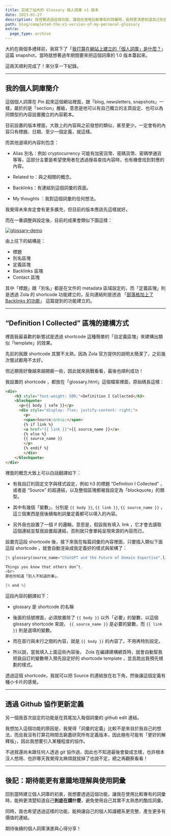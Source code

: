 ```yaml
---
title: 完成了站內的 Glossary 個人詞庫 v1 版本
date: 2023-01-27
description: 我想要透過這個功能，讓我在使用比較專有的詞彙時，能夠更清楚知道自己到底在講什麼，避免使用自己其實不太熟悉的酷炫詞彙。
path: blog/completed-the-v1-version-of-my-personal-glossary
extra:
  page_type: archive
---
```



大約在兩個多禮拜前，我寫下了「[我打算在網站上建立的「個人詞庫」是什麼？](@/archive/what-what-is-the-personal-glossary-section-i-plan-to-build-on-my-website.md)」這篇 snapshot，當時就想著過年期間要來把這個詞庫的 1.0 版本蓋起來。

這兩天順利完成了！來分享一下紀錄。

<!-- more -->
---

## 我的個人詞庫簡介

這個個人詞庫在 Pin 起來這個網站裡面，跟「blog, newsletters, snapshots」一樣，屬於的是「section」層級，意思是他可以有自己獨立的主頁設定、也可以為同類型的內容設置獨立的內容範本。

目前設置的版本裡面，大致上的內容與之前發想的類似，甚至更少。一定會有的內容只有標題、日期、至少一個定義，就這樣。


而其他選填的內容則包含：

* Alias 別名：例如 cryptocurrency 可能有加密貨幣、密碼貨幣、密碼學通貨等等，這部分主要是希望使用者在透過搜尋查找內容時，也有機會找到對應的內容。

* Related to：與之相關的概念。

* Backlinks：有連結到這個詞彙的頁面。

* My thoughts ：我對這個詞彙的任何想法。


我覺得未來肯定會有更多擴充，但目前的版本應該先這樣就好。


而在一番調整與設定後，目前的成果會類似下圖這樣：


<a href="https://pinchlime-screenshots.s3.ap-northeast-1.amazonaws.com/glossary-demo_jg0m8o.webp" data-fancybox data-caption="glossary-demo">
  <img src="https://pinchlime-screenshots.s3.ap-northeast-1.amazonaws.com/glossary-demo_jg0m8o.webp" loading="lazy" alt="glossary-demo" align="center" />
</a>


由上往下的結構是：

* 標題
* 別名區塊
* 定義區塊
* Backlinks 區塊
* Contact 區塊

其中「標題」跟「別名」都是在文件的 metadata 區域設定的，而「定義區塊」則是透過 Zola 的 shortcode 功能建立的，反向連結則是透過 「[部落格加上了 Backlinks 的功能](@/blog/supported-backlinks.md)」 這篇提到的功能建立的。

---

## “Definition I Collected” 區塊的建構方式

裡面我最喜歡的新嘗試是透過 shortcode 這種簡單的「自定義區塊」來建構出類似「template」的效果。

先前的我跟 shortcode 其實不太熟，因為 Zola 官方提供的說明太簡潔了，之前幾次嘗試都用不太好。

但近期我好像越來越開竅一些，因此就來挑戰看看，最後也順利成功！

我設置的 shortcode ，都放在「glossary.html」這個檔案裡面，原始碼長這樣：

```html
<div>
    <h3 style="font-weight: 500;">Definition I Collected</h3>
    <blockquote>
      <p>{{ body | safe }}</p>
      <div style="display: flex; justify-content: right;">
        <p>
        <span>Source:&nbsp;</span>
        {% if link %}
        <a href="{{ link }}">{{ source_name }}</a>
        {% else %}
        {{ source_name }}
        </p>
        {% endif %}
        </div>
    </blockquote>
</div>
```

裡面的概念大致上可以白話翻譯如下：

* 有我自訂的固定文字與樣式設定，例如 h3 的標題 “Definition I Collected” ，或者是 “Source” 的超連結，以及整個區塊都被我設定為「blockquote」的類型。

* 其中有幾個「變數」，分別是 `{{ body }}`, `{{ link }}`, `{{ source_name }}` ，這三個東西是我後續每則詞彙定義都可以填入的內容。

* 另外我也設置了一個 if 的邏輯，意思是，假設我有填入 link ，它才會去讀取這個連結並幫我設置超連結，否則就只會單純呈現來源的內容而已。


設置完這段 shortcode 後，接下來我在每篇詞彙的內容裡面，只要插入類似下面這段 shortcode ，就會自動渲染成我定義好的樣式與架構了：

```rust
{% glossary(source_name="ChatGPT and the Future of Domain Expertise",link ="https://interconnected.blog/chatgpt-and-the-future-of-domain-expertise/") %-}

Things you know that others don’t.
<br>
那些你知道「別人不知道的事」。

{% end %}
```

這段內容的翻譯如下：

* glossary 是 shortcode 的名稱

* 後面的括號裡面，必須放置除了 `{{ body }}` 以外「必要」的變數，以這個 glossary shortcode 來說， `{{ source_name }}` 是必要的變數，而 `{{ link }}` 則是選填的變數。

* 而在首行與末行之間的內容，就是 `{{ body }}` 的內容了，不用再特別設定。

* 所以說，當我填入上面這些內容後， Zola 在編譯建構網頁時，就會自動幫我把我自訂的變數帶入預先設定好的 shortcode template ，並且跑出我預先規劃的樣式。

透過這個 shortcode，我就可以把 Source 的連結放在右下角，然後讓這個定義有種小卡片的感覺。

---

## 透過 Github 協作更新定義


另一個我首次設定的功能是在頁尾加入每個詞彙的 github edit 連結。

我想加入這個功能的原因是，我覺得「詞彙的定義」比較不是來自於我自己的想法，而且我沒有打算花時間去窮盡研究所有定義版本，因此極有可能有「更好的解釋版」，因此我想要引入某種程度的協作。

不過我還尚未跟任何人透過 git 協作過，因此也不知道最後會變成怎樣，也許根本沒人想用、也許哪天我覺得太麻煩就拔掉了也說不定，總之再觀察看看！

---

## 後記：期待能更有意識地理解與使用詞彙


回到當時建立個人詞庫的初衷，我想要透過這個功能，讓我在使用比較專有的詞彙時，能夠更清楚知道自己**到底在講什麼**，避免使用自己其實不太熟悉的酷炫詞彙。

同時，我也希望透過這樣的功能，能夠讓自己的個人知識體系更完整、產生更多有價值的連結。


期待後續的個人詞庫演進與心得分享！